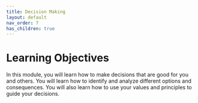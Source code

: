 ```yaml
---
title: Decision Making
layout: default
nav_order: 7
has_children: true
---
```


# Learning Objectives

In this module, you will learn how to make decisions that are good for you and others. You will learn how to identify and analyze different options and consequences. You will also learn how to use your values and principles to guide your decisions.
